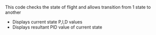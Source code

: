 This code checks the state of flight and allows transition from 1 state to another
-	Displays current state P,I,D values 
-	Displays resultant PID value of current state



